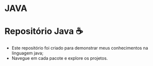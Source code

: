 # JAVA

# Repositório Java ☕
- Este repositório foi criado para demonstrar meus conhecimentos na linguagem java;
- Navegue em cada pacote e explore os projetos.
